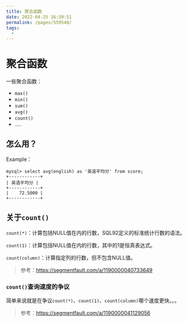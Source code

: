 ```yaml
---
title: 聚合函数
date: 2022-04-25 16:59:51
permalink: /pages/559548/
tags:
  - 
---
```

# 聚合函数

一些聚合函数：

- `max()`
- `min()`
- `sum()`
- `avg()`
- `count()`
- ....

## 怎么用？

Example：

```mysql
mysql> select avg(english) as '英语平均分' from score;
+------------+
| 英语平均分 |
+------------+
|    72.5000 |
+------------+
```

## 关于`count()`

`count(*)`：计算包括NULL值在内的行数，SQL92定义的标准统计行数的语法。

`count(1)`：计算包括NULL值在内的行数，其中的1是恒真表达式。

`count(column)`：计算指定列的行数，但不包含NULL值。

> 参考：https://segmentfault.com/a/1190000040733649

### `count()`查询速度的争议

简单来说就是在争议`count(*)`、`count(1)`、`count(column)`哪个速度更快。。。

> 参考：https://segmentfault.com/a/1190000041129056

